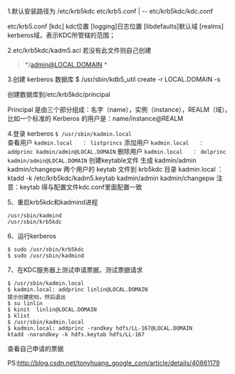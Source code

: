 1.默认安装路径为 /etc/krb5kdc
etc/krb5.conf
 |
  -- etc/krb5kdc/kdc.conf

etc/krb5.conf
[kdc] kdc位置
[logging]日志位置 
[libdefaults]默认域
[realms]   kerberos域，表示KDC所管辖的范围；


2.etc/krb5kdc/kadm5.acl 若没有此文件则自己创建
> */admin@LOCAL.DOMAIN  *

3.创建 kerberos 数据库
$ /usr/sbin/kdb5_util create -r LOCAL.DOMAIN -s

创建数据库到/etc/krb5kdc/principal

Principal 是由三个部分组成：名字（name），实例（instance），REALM（域）。比如一个标准的 Kerberos 的用户是：name/instance@REALM 

4.登录 kerberos 
`$ /usr/sbin/kadmin.local`   
查看用户
`kadmin.local   ： listprincs`
添加用户
`kadmin.local   ： addprinc kadmin/admin@LOCAL.DOMAIN`
删除用户
`kadmin.local   ： delprinc kadmin/admin@LOCAL.DOMAIN`
创建keytable文件  生成 kadmin/admin kadmin/changepw 两个用户的 keytab 文件到 krb5kdc 目录
kadmin.local ：ktadd -k /etc/krb5kdc/kadm5.keytab kadmin/admin kadmin/changepw
注意：keytab 得与配置文件kdc.conf里面配置一致


5、重启krb5kdc和kadmind进程 
```shell
/usr/sbin/kadmind 
/usr/sbin/krb5kdc 
```

6、运行kerberos
```shell
$ sudo /usr/sbin/krb5kdc
$ sudo /usr/sbin/kadmind
```

7、在KDC服务器上测试申请票据，测试票据请求 
```shell
$ /usr/sbin/kadmin.local 
$ kadmin.local: addprinc linlin@LOCAL.DOMAIN
提示创建密码，然后退出 
$ su linlin 
$ kinit  linlin@LOCAL.DOMAIN
$ klist 
$ /usr/sbin/kadmin.local 
$ kadmin.local: addprinc -randkey hdfs/LL-167@LOCAL.DOMAIN 
ktadd -norandkey -k hdfs.keytab hdfs/LL-167
```
查看自己申请的票据 

PS:http://blog.csdn.net/tonyhuang_google_com/article/details/40861179
